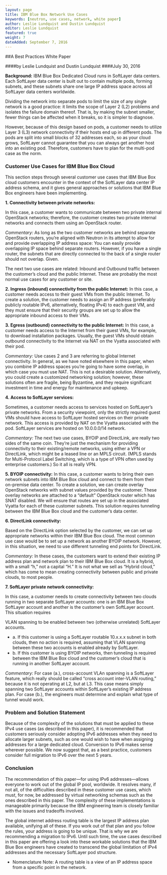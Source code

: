 ```yaml
---
layout: page
title: IBM Blue Box Network Use Cases
keywords: [neutron, use cases, network, white paper]
author: Leslie Lundquist and Dustin Lundquist
editor: Leslie Lundquist
featured: true
weight: 7
dateAdded: September 7, 2016
---
```


##A Best Practices White Paper 

####by Leslie Lundquist and Dustin Lundquist 
####July 30, 2016 

**Background:** IBM Blue Box Dedicated Cloud runs in SoftLayer data centers. Each SoftLayer data center is built out to contain multiple pods, forming subnets, and these subnets share one large IP address space across all SoftLayer data centers worldwide. 

Dividing the network into separate pods to limit the size of any single network is a good practice: it limits the scope of Layer 2 (L2) problems and isolates the failure domain thereof. That is, by making the subnet smaller, fewer things can be affected when it breaks, so it is simpler to diagnose. 

However, because of this design based on pods, a customer needs to utilize Layer 3 (L3) network connectivity if their hosts end up in different pods. The pods are split into small blocks of 32 addresses each, so as your cloud grows, SoftLayer cannot guarantee that you can always get another host into an existing pod. Therefore, customers have to plan for the multi-pod case as the norm. 

### Customer Use Cases for IBM Blue Box Cloud 

This section steps through several customer use cases that IBM Blue Box cloud customers encounter in the context of the SoftLayer data center IP address schema, and it gives general approaches or solutions that IBM Blue Box engineers have been implementing. 

**1. Connectivity between private networks:** 

In this case, a customer wants to communicate between two private internal OpenStack networks; therefore, the customer creates two private internal networks and connects them using an OpenStack router. 

_Commentary:_ As long as the two customer networks are behind separate OpenStack routers, you’re aligned with Neutron in its attempt to allow for and provide overlapping IP address space: You can easily provide overlapping IP space behind separate routers. However, if you have a single router, the subnets that are directly connected to the back of a single router should not overlap. Given. 

The next two use cases are related: Inbound and Outbound traffic between the customer’s cloud and the public Internet. These are probably the most normal use cases for any customer or site. 

**2. Ingress (inbound) connectivity from the public Internet:** 
In this case, a customer needs access to their guest VMs from the public Internet. To create a solution, the customer needs to assign an IP address (preferably publicly routable IPv6, alternatively, floating IPv4) to each guest VM, and they must ensure that their security groups are set up to allow the appropriate inbound access to their VMs. 

**3. Egress (outbound) connectivity to the public Internet:** In this case, a customer needs access to the Internet from their guest VMs, for example, to download installation packages. Usually, the guest VMs should obtain outbound connectivity to the Internet via NAT on the Vyatta associated with their pod. 

_Commentary:_ Use cases 2 and 3 are referring to global Internet connectivity. In general, as we have noted elsewhere in this paper, when you combine IP address spaces you’re going to have some overlap, in which case you must use NAT. This is not a desirable solution. Alternatively, you could create a customized networking solution; however, these solutions often are fragile, being Byzantine, and they require significant investment in time and energy for maintenance and upkeep. 

**4. Access to SoftLayer services:** 

Sometimes, a customer needs access to services hosted on SoftLayer’s private networks. From a security viewpoint, only the strictly required guest VMs should have access to SoftLayer hosted services on their private network. This access is provided by NAT on the Vyatta associated with the pod. SoftLayer services are hosted on 10.0.0.0/14 network. 

_Commentary:_ The next two use cases, BYOIP and DirectLink, are really two sides of the same coin. They’re just the mechanism for providing connectivity to their existing/remote networks, using either a VPN or DirectLink, which might be a leased line or an MPLS circuit. (MPLS stands for Multi-Protocol Label Switching, which is a type of VPN often used by enterprise customers.) So it all is really VPN. 

**5. BYOIP connectivity:** 
In this case, a customer wants to bring their own network subnets into IBM Blue Box cloud and connect to them from their on-premise data center. To create a solution, we can create overlay OpenStack networks with subnet values provided by the customer. These overlay networks are attached to a “default” OpenStack router which has SNAT disabled. We will ensure that routes are set up in the associated Vyatta for each of these customer subnets. This solution requires tunneling between the IBM Blue Box cloud and the customer’s data center. 

**6. DirectLink connectivity:** 

Based on the DirectLink option selected by the customer, we can set up appropriate networks within their IBM Blue Box cloud. The most common use case would be to set up a network as another BYOIP network. However, in this situation, we need to use different tunneling end points for DirectLink. 

_Commentary:_ In these cases, the customers want to extend their existing IP address plan and network plan to their IBM Blue Box cloud. It is a hybrid, with a small “h,” not a capital “H.” It is not what we sell as “Hybrid cloud,” which has come to mean creating connectivity between public and private clouds, to most people. 

**7. SoftLayer private network connectivity:** 

In this case, a customer needs to create connectivity between two clouds running in two separate SoftLayer accounts: one is an IBM Blue Box SoftLayer account and another is the customer’s own SoftLayer account. This situation requires 

VLAN spanning to be enabled between two (otherwise unrelated) SoftLayer accounts. 

* a. If this customer is using a SoftLayer routable 10.x.x.x subnet in both clouds, then no action is required, assuming that VLAN spanning between these two accounts is enabled already by SoftLayer. 
* b. If this customer is using BYOIP networks, then tunneling is required between the IBM Blue Box cloud and the customer’s cloud that is running in another SoftLayer account. 

_Commentary:_ For case (a.), cross-account VLAn spanning is a SoftLayer feature, which really should be called “cross account inter-VLAN routing,” because it is not operating at L2, but at L3. This case means simply spanning two SoftLayer accounts within SoftLayer’s existing IP address plan. For case (b.), the engineers must determine and explain what type of tunnel would work. 

### Problem and Solution Statement
Because of the complexity of the solutions that must be applied to these IPv4 use cases (as described in this paper), it is recommended that customers seriously consider adopting IPv6 addresses when they need to allocate larger subnets, such as one would wish to have when assigning addresses for a large dedicated cloud. Conversion to IPv6 makes sense wherever possible. We now suggest that, as a best practice, customers consider full migration to IPv6 over the next 5 years. 

### Conclusion 

The recommendation of this paper—for using IPv6 addresses—allows everyone to work out of the global IP pool, worldwide. It resolves many, if not all, of the difficulties described in these customer use cases, which must, for now, be addressed by virtual networking schemas such as the ones described in this paper. The complexity of these implementations is manageable primarily because the IBM engineering team is closely familiar with the issues and tradeoffs involved. 

The global internet address routing table is the largest IP address plan available, unifying all of these. If you work out of that plan and you follow the rules, your address is going to be unique. That is why we are recommending a migration to IPv6. 
Until such time, the use cases described in this paper are offering a look into these workable solutions that the IBM Blue Box engineers have created to transcend the global limitation of IPv4 addresses and the necessary SoftLayer pod structure. 


* Nomenclature Note: A routing table is a view of an IP address space from a specific point in the network.
